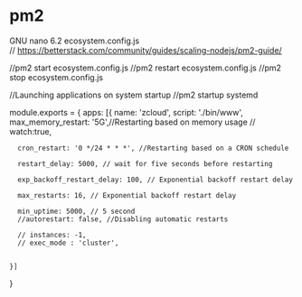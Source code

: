 # pm2


  GNU nano 6.2                                                                               ecosystem.config.js                                                                                         
// https://betterstack.com/community/guides/scaling-nodejs/pm2-guide/

//pm2 start ecosystem.config.js
//pm2 restart ecosystem.config.js
//pm2 stop ecosystem.config.js

//Launching applications on system startup
//pm2 startup systemd


module.exports = {
    apps: [{
      name: 'zcloud',
      script: './bin/www',
      max_memory_restart: '5G',//Restarting based on memory usage
     // watch:true,
  
      cron_restart: '0 */24 * * *', //Restarting based on a CRON schedule
  
      restart_delay: 5000, // wait for five seconds before restarting
  
      exp_backoff_restart_delay: 100, // Exponential backoff restart delay
  
      max_restarts: 16, // Exponential backoff restart delay
  
      min_uptime: 5000, // 5 second
      //autorestart: false, //Disabling automatic restarts
  
      // instances: -1,
      // exec_mode : 'cluster',
  
  
    }]
  }
  
